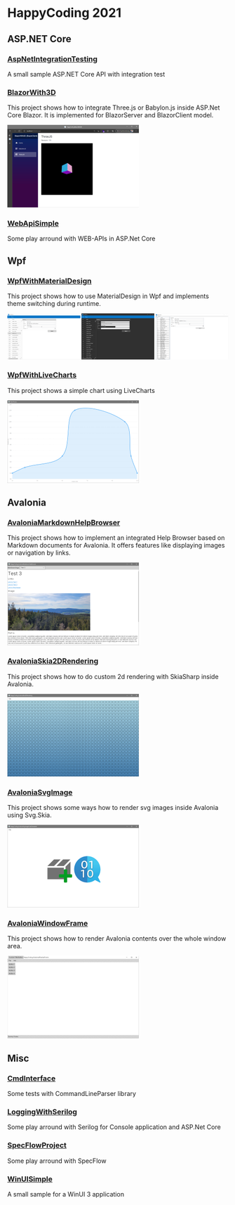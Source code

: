 # HappyCoding 2021
## ASP.NET Core
### [AspNetIntegrationTesting](HappyCoding.AspNetIntegrationTesting)
A small sample ASP.NET Core API with integration test

### [BlazorWith3D](HappyCoding.BlazorWith3D)
This project shows how to integrate Three.js or Babylon.js inside ASP.Net Core Blazor. It is implemented for BlazorServer and BlazorClient model.

![ResourceImage](HappyCoding.BlazorWith3D/screenshot.png)

### [WebApiSimple](HappyCoding.WebApiSimple)
Some play arround with WEB-APIs in ASP.Net Core

## Wpf
### [WpfWithMaterialDesign](HappyCoding.WpfWithMaterialDesign)
This project shows how to use MaterialDesign in Wpf and implements theme switching during runtime.

![ResourceImage](HappyCoding.WpfWithMaterialDesign/screenshot.png)

### [WpfWithLiveCharts](HappyCoding.WpfWithLiveCharts)
This project shows a simple chart using LiveCharts

![ResourceImage](HappyCoding.WpfWithLiveCharts/screenshot.png)

## Avalonia
### [AvaloniaMarkdownHelpBrowser](HappyCoding.AvaloniaMarkdownHelpBrowser)
This project shows how to implement an integrated Help Browser based on Markdown documents for Avalonia. It offers features like displaying images or navigation by links.

![ResourceImage](HappyCoding.AvaloniaMarkdownHelpBrowser/screenshot.png)

### [AvaloniaSkia2DRendering](HappyCoding.AvaloniaSkia2DRendering)
This project shows how to do custom 2d rendering with SkiaSharp inside Avalonia.

![ResourceImage](HappyCoding.AvaloniaSkia2DRendering/screenshot.png)

### [AvaloniaSvgImage](HappyCoding.AvaloniaSvgImage)
This project shows some ways how to render svg images inside Avalonia using Svg.Skia.

![ResourceImage](HappyCoding.AvaloniaSvgImage/screenshot.png)

### [AvaloniaWindowFrame](HappyCoding.AvaloniaWindowFrame)
This project shows how to render Avalonia contents over the whole window area.

![ResourceImage](HappyCoding.AvaloniaWindowFrame/screenshot.png)

## Misc
### [CmdInterface](HappyCoding.CmdInterface)
Some tests with CommandLineParser library

### [LoggingWithSerilog](HappyCoding.LoggingWithSerilog)
Some play arround with Serilog for Console application and ASP.Net Core

### [SpecFlowProject](HappyCoding.SpecFlowProject)
Some play arround with SpecFlow

### [WinUISimple](HappyCoding.WinUISimple)
A small sample for a WinUI 3 application
